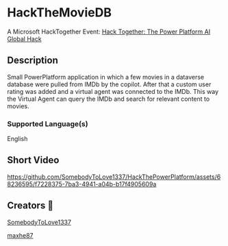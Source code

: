 # HackTheMovieDB
A Microsoft HackTogether Event:
[Hack Together: The Power Platform AI Global Hack](https://devblogs.microsoft.com/powerplatform/hack-together-the-power-platform-ai-global-hack/)

## Description
Small PowerPlatform application in which a few movies in a dataverse database were pulled from IMDb by the copilot. After that a custom user rating was added and a virtual agent was connected to the IMDb. 
This way the Virtual Agent can query the IMDb and search for relevant content to movies.

### Supported Language(s)
English

## Short Video
https://github.com/SomebodyToLove1337/HackThePowerPlatform/assets/68236595/f7228375-7ba3-4941-a04b-b17f4905609a

## Creators 🚀
[SomebodyToLove1337](https://github.com/SomebodyToLove1337)

[maxhe87](https://github.com/maxhe87)
